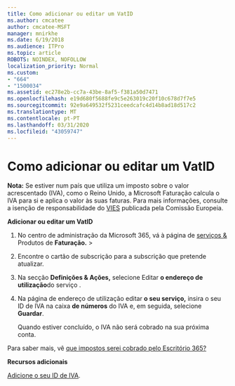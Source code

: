 ```yaml
---
title: Como adicionar ou editar um VatID
ms.author: cmcatee
author: cmcatee-MSFT
manager: mnirkhe
ms.date: 6/19/2018
ms.audience: ITPro
ms.topic: article
ROBOTS: NOINDEX, NOFOLLOW
localization_priority: Normal
ms.custom:
- "664"
- "1500034"
ms.assetid: ec278e2b-cc7a-43be-8af5-f381a50d7471
ms.openlocfilehash: e19d680f5688fe9c5e263019c20f10c678d7f7e5
ms.sourcegitcommit: 92e9a649532f5231ceedcafc4d14b8ad18d517c2
ms.translationtype: MT
ms.contentlocale: pt-PT
ms.lasthandoff: 03/31/2020
ms.locfileid: "43059747"
---
```

# <a name="how-to-add-or-edit-a-vatid"></a>Como adicionar ou editar um VatID

**Nota:** Se estiver num país que utiliza um imposto sobre o valor acrescentado (IVA), como o Reino Unido, a Microsoft Faturação calcula o IVA para si e aplica o valor às suas faturas. Para mais informações, consulte a isenção de responsabilidade do [VIES](https://go.microsoft.com/fwlink/?LinkID=841741) publicada pela Comissão Europeia.

**Adicionar ou editar um VatID**

1. No centro de administração da Microsoft 365, vá à página de [serviços &](https://go.microsoft.com/fwlink/p/?linkid=842054) Produtos de **Faturação.** \>

2. Encontre o cartão de subscrição para a subscrição que pretende atualizar.

3. Na secção **Definições & Ações,** selecione Editar **o endereço de utilização**do serviço .

4. Na página de endereço de utilização editar **o seu serviço,** insira o seu ID de IVA na caixa **de números** do IVA e, em seguida, selecione **Guardar**.

    Quando estiver concluído, o IVA não será cobrado na sua próxima conta.

Para saber mais, vê [que impostos serei cobrado pelo Escritório 365?](https://docs.microsoft.com/office365/admin/subscriptions-and-billing/what-tax-will-i-be-charged)

**Recursos adicionais**

[Adicione o seu ID de IVA](https://docs.microsoft.com/office365/admin/subscriptions-and-billing/what-tax-will-i-be-charged?view=o365-worldwide#add-your-vat-id-eu-countries-only).